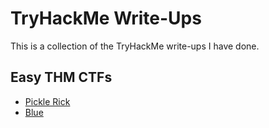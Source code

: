 # TryHackMe Write-Ups
This is a collection of the TryHackMe write-ups I have done. 

## Easy THM CTFs
- [Pickle Rick](https://github.com/alydrum/TryHackMe/blob/master/THM%20Easy%20CTFs/THM%20-%20Pickle%20Rick%20CTF.pdf) 
- [Blue](https://github.com/alydrum/TryHackMe/blob/master/THM%20Easy%20CTFs/Blue%20-%20THM%20Writeup.md)
